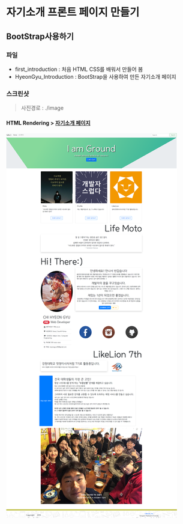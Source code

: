 # 자기소개 프론트 페이지 만들기
## BootStrap사용하기


### 파일
- first_introduction : 처음 HTML CSS를 배워서 만들어 봄
- HyeonGyu_Introduction : BootStrap을 사용하여 만든 자기소개 페이지

### 스크린샷
> 사진경로 : ./image

#### HTML Rendering > [자기소개 페이지](http://htmlpreview.github.io/?https://github.com/HyeonGyuChi/LikeLion7_RegularSession/blob/master/2weeks/HyeonGyu_Introduction.html)
![Capture](./image/ScreenShot.png)
